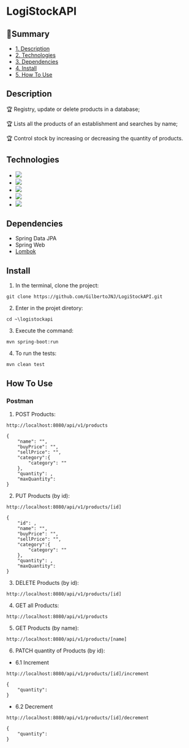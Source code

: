 # LogiStockAPI
## :book:Summary 
* [1. Description](#description)
* [2. Technologies](#technologies)
* [3. Dependencies](#dependencies)
* [4. Install](#install)
* [5. How To Use](#how-to-use)

## Description
:trophy: Registry, update or delete products in a database;

:trophy: Lists all the products of an establishment and searches by name;

:trophy: Control stock by increasing or decreasing the quantity of products.

## Technologies
- <img src="https://img.shields.io/static/v1?label=java&message=language&color=red&style=for-the-badge&logo=java"/>
- <img src="https://img.shields.io/static/v1?label=maven&message=build&color=red&style=for-the-badge&logo=apachemaven"/>
- <img src="https://img.shields.io/static/v1?label=postgres&message=database&color=blue&style=for-the-badge&logo=postgresql"/>
- <img src="https://img.shields.io/static/v1?label=spring&message=framework&color=green&style=for-the-badge&logo=spring"/>
- <img src="https://img.shields.io/static/v1?label=junit&message=tests&color=darkgreen&style=for-the-badge&logo=junit5"/>

## Dependencies
 - Spring Data JPA
 - Spring Web
 - [Lombok](https://projectlombok.org/)

## Install 
1. In the terminal, clone the project:
```shell script
git clone https://github.com/GilbertoJNJ/LogiStockAPI.git
```

2. Enter in the projet diretory:
```shell script
cd ~\logistockapi
```

3. Execute the command:
```shell script
mvn spring-boot:run
```

4. To run the tests:
```shell script
mvn clean test
```

## How To Use 
### Postman
1. POST Products:
 ```shell script
 http://localhost:8080/api/v1/products
```
```shell script
{
    "name": "",
    "buyPrice": "",
    "sellPrice": "",
    "category":{
        "category": ""
    },
    "quantity": ,
    "maxQuantity": 
}
```

2. PUT Products (by id):
 ```shell script
 http://localhost:8080/api/v1/products/[id]
```
```shell script
{
    "id": ,
    "name": "",
    "buyPrice": "",
    "sellPrice": "",
    "category":{
        "category": ""
    },
    "quantity": ,
    "maxQuantity": 
}
```

3. DELETE Products (by id):
 ```shell script
 http://localhost:8080/api/v1/products/[id]
```

4. GET all Products:
 ```shell script
 http://localhost:8080/api/v1/products
```

5. GET Products (by name):
```shell script
http://localhost:8080/api/v1/products/[name]
```

6. PATCH quantity of Products (by id):
   
- 6.1 Increment
```shell script
http://localhost:8080/api/v1/products/[id]/increment
```
```shell script
{
    "quantity":    
}
```

- 6.2 Decrement
```shell script
http://localhost:8080/api/v1/products/[id]/decrement
```
```shell script
{
    "quantity":    
}
```
